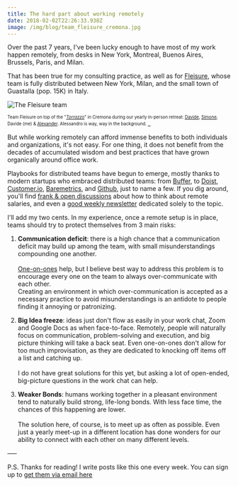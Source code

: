 ```yaml
---
title: The hard part about working remotely
date: 2018-02-02T22:26:33.938Z
image: /img/blog/team_fleisure_cremona.jpg
---
```

Over the past 7 years, I've been lucky enough to have most of my work happen remotely, from desks in New York, Montreal, Buenos Aires, Brussels, Paris, and Milan. 

<!--more-->

That has been true for my consulting practice, as well as for [Fleisure](https://weekly.fleisure.com), whose team is fully distributed between New York, Milan, and the small town of Guastalla (pop. 15K) in Italy.  

![The Fleisure team](/img/blog/team_fleisure_cremona.jpg)

<sub><sup>Team Fleisure on top of the "[_Torrazzo_](https://en.wikipedia.org/wiki/Torrazzo_of_Cremona)" in Cremona during our yearly in-person retreat: [Davide](https://it.linkedin.com/in/davidepisauri/en), [Simone](https://tellini.info/), Davide (me) & [Alexander](https://ackushiw.com/). Alessandro is way, way in the background. </sup></sub> _

But while working remotely can afford immense benefits to both individuals and organizations, it's not easy. For one thing, it does not benefit from the decades of accumulated wisdom and best practices that have grown organically around office work. 

Playbooks for distributed teams have begun to emerge, mostly thanks to modern startups who embraced distributed teams: from [Buffer](https://open.buffer.com/no-office/), to [Doist](https://blog.doist.com/https-blog-doist-com-managing-remote-teams-622521189e80), [Customer.io](https://customer.io/blog/Lessons-from-becoming-a-remote-team.html), [Baremetrics](https://baremetrics.com/blog/building-remote-team), and [Github](https://resources.github.com/webcasts/GitHub-communicating-with-remote-teams/), just to name a few. If you dig around, you'll find [frank & open discussions](https://twitter.com/joelgascoigne/status/938398704746336256) about how to think about remote salaries, and even a [good weekly newsletter](https://remotive.io/community/) dedicated solely to the topic.

I'll add my two cents. In my experience, once a remote setup is in place, teams should try to protect themselves from 3 main risks: 

1. **Communication deficit**: there is a high chance that a communication deficit may build up among the team, with small misunderstandings compounding one another. \
   \
   [One-on-ones](https://a16z.com/2012/08/30/one-on-one/) help, but I believe best way to address this problem is to encourage every one on the team to always over-communicate with each other.\
   Creating an environment in which over-communication is accepted as a necessary practice to avoid misunderstandings is an antidote to people finding it annoying or patronizing. 
       
2. **Big Idea freeze**: ideas just don't flow as easily in your work chat, Zoom and Google Docs as when face-to-face. Remotely, people will naturally focus on communication, problem-solving and execution, and big picture thinking will take a back seat. Even one-on-ones don't allow for too much improvisation, as they are dedicated to knocking off items off a list and catching up.\
   \
   I do not have great solutions for this yet, but asking a lot of open-ended, big-picture questions in the work chat can help. 

3. **Weaker Bonds**: humans working together in a pleasant environment tend to naturally build strong, life-long bonds. With less face time, the chances of this happening are lower.  \
   \
   The solution here, of course, is to meet up as often as possible. Even just a yearly meet-up in a different location has done wonders for our ability to connect with each other on many different levels. 

–––

P.S. Thanks for reading! I write posts like this one every week. You can sign up to [get them via email here](http://eepurl.com/cSDdRr)
